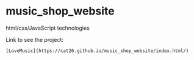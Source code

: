 # music_shop_website
html/css/JavaScript technologies

Link to see the project:
```
[LoveMusic](https://cat26.github.io/music_shop_website/index.html/)
